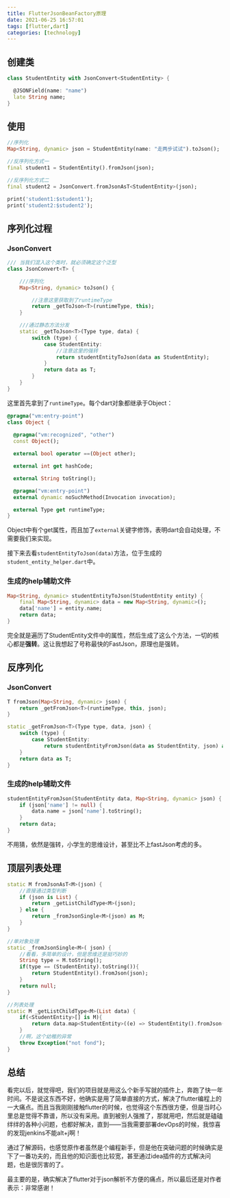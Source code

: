 ```yaml
---
title: FlutterJsonBeanFactory原理
date: 2021-06-25 16:57:01
tags: [flutter,dart]
categories: [technology]
---
```


## 创建类

```dart
class StudentEntity with JsonConvert<StudentEntity> {

  @JSONField(name: "name")
  late String name;
}
```

## 使用

```dart
//序列化
Map<String, dynamic> json = StudentEntity(name: "走两步试试").toJson();

//反序列化方式一
final student1 = StudentEntity().fromJson(json);

//反序列化方式二
final student2 = JsonConvert.fromJsonAsT<StudentEntity>(json);

print('student1:$student1');
print('student2:$student2');
```

## 序列化过程

### JsonConvert

```dart
/// 当我们混入这个类时，就必须确定这个泛型
class JsonConvert<T> {

    ///序列化
    Map<String, dynamic> toJson() {

        //注意这里获取到了runtimeType
        return _getToJson<T>(runtimeType, this);
    }

    ///通过静态方法分发
    static _getToJson<T>(Type type, data) {
        switch (type) {
            case StudentEntity:
                //注意这里的强转
                return studentEntityToJson(data as StudentEntity);
            }
            return data as T;
        }
    }
}
```

这里首先拿到了`runtimeType`。每个dart对象都继承于Object：

```dart
@pragma("vm:entry-point")
class Object {
    
  @pragma("vm:recognized", "other")
  const Object();

  external bool operator ==(Object other);

  external int get hashCode;

  external String toString();

  @pragma("vm:entry-point")
  external dynamic noSuchMethod(Invocation invocation);

  external Type get runtimeType;
}
```

Object中有个get属性，而且加了`external`关键字修饰，表明dart会自动处理，不需要我们来实现。

接下来去看`studentEntityToJson(data)`方法，位于生成的`student_entity_helper.dart`中。

### 生成的help辅助文件

```dart
Map<String, dynamic> studentEntityToJson(StudentEntity entity) {
	final Map<String, dynamic> data = new Map<String, dynamic>();
	data['name'] = entity.name;
	return data;
}
```

完全就是遍历了StudentEntity文件中的属性，然后生成了这么个方法，一切的核心都是**强转**。这让我想起了号称最快的FastJson，原理也是强转。

## 反序列化

### JsonConvert

```dart
T fromJson(Map<String, dynamic> json) {
    return _getFromJson<T>(runtimeType, this, json);
}

static _getFromJson<T>(Type type, data, json) {
    switch (type) {
        case StudentEntity:
            return studentEntityFromJson(data as StudentEntity, json) as T; 
    }
    return data as T;
}
```

### 生成的help辅助文件

```dart
studentEntityFromJson(StudentEntity data, Map<String, dynamic> json) {
	if (json['name'] != null) {
		data.name = json['name'].toString();
	}
	return data;
}
```

不用猜，依然是强转，小学生的思维设计，甚至比不上fastJson考虑的多。

## 顶层列表处理

```dart
static M fromJsonAsT<M>(json) {
    //直接通过类型判断
    if (json is List) {
        return _getListChildType<M>(json);
    } else {
        return _fromJsonSingle<M>(json) as M;
    }
}

//单对象处理
static _fromJsonSingle<M>( json) {
    //看看，多简单的设计，但是思维还是挺巧妙的
    String type = M.toString();
    if(type == (StudentEntity).toString()){
        return StudentEntity().fromJson(json);
    }	
    return null;
}

//列表处理
static M _getListChildType<M>(List data) {
    if(<StudentEntity>[] is M){
        return data.map<StudentEntity>((e) => StudentEntity().fromJson(e)).toList() as M;
    }
    //啊，这个幼稚的异常
    throw Exception("not fond");
}
```

## 总结

看完以后，就觉得吧，我们的项目就是用这么个新手写就的插件上，奔跑了快一年时间。不是说这东西不好，他确实是用了简单直接的方式，解决了flutter编程上的一大痛点。而且当我刚刚接触flutter的时候，也觉得这个东西很方便，但是当时心里总是觉得不靠谱，所以没有采用。直到被别人强推了，那就用吧，然后就是磕磕绊绊的各种小问题，也都好解决，直到——当我需要部署devOps的时候，我惊喜的发现jenkins不能alt+j啊！

通过了解源码，也感觉原作者虽然是个编程新手，但是他在突破问题的时候确实是下了一番功夫的，而且他的知识面也比较宽，甚至通过idea插件的方式解决问题，也是很厉害的了。

最主要的是，确实解决了flutter对于json解析不方便的痛点，所以最后还是对作者表示：非常感谢！